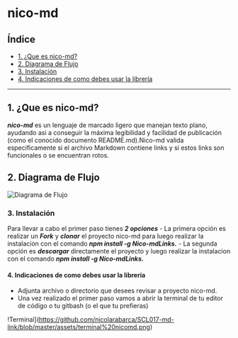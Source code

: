# nico-md

## Índice

* [1. ¿Que es nico-md?](#1¿Que-es-Md-Links?)
* [2. Diagrama de Flujo](#2Diagrama-de-Flujo)
* [3. Instalación](#3Instalación)
* [4. Indicaciones de como debes usar la librería](#4Indicaciones-de-como-debes-usar-la-librería)


***

## 1. ¿Que es nico-md? 

***nico-md*** es un lenguaje de marcado ligero que manejan texto plano, ayudando asi a conseguir la máxima legibilidad y facilidad de  publicación (como  el conocido documento README.md).Nico-md valida especificamente si el archivo Markdown contiene links y si estos links son funcionales o se encuentran rotos.


## 2. Diagrama de Flujo

![Diagrama de Flujo](https://github.com/nicolarabarca/SCL017-md-link/blob/Borrador/assets/Untitled%20Diagram%20(7).png)

### 3. Instalación 

  Para llevar a cabo el primer paso tienes ***2 opciones***
    - La primera opción es realizar un ***Fork*** y ***clonar*** el proyecto nico-md para luego realizar la instalacion con el comando ***npm install -g Nico-mdLinks.*** 
    - La segunda opción es ***descargar*** directamente el proyecto y luego realizar la instalacion con el comando ***npm install -g Nico-mdLinks.***
    
#### 4. Indicaciones de como debes usar la librería

  * Adjunta archivo o directorio que desees revisar a proyecto nico-md.
  * Una vez realizado el primer paso vamos a abrir la terminal de tu editor de código o tu gitbash (o el que tu prefieras)
  
  !Terminal](https://github.com/nicolarabarca/SCL017-md-link/blob/master/assets/terminal%20nicomd.png)

        
        
  
